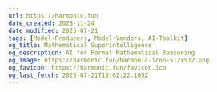 ```yaml
---
url: https://harmonic.fun
date_created: 2025-11-24
date_modified: 2025-07-21
tags: [Model-Producers, Model-Vendors, AI-Toolkit]
og_title: Mathematical Superintelligence
og_description: AI for Formal Mathematical Reasoning
og_image: https://harmonic.fun/harmonic-icon-512x512.png
og_favicon: https://harmonic.fun/favicon.ico
og_last_fetch: 2025-07-21T18:02:22.105Z
---
```

